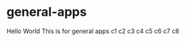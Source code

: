 # general-apps
Hello World
This is for general apps
c 1  
 c 2  
 c 3  
 c 4  
 c 5  
 c 6  
 c 7  
 c 8  
 